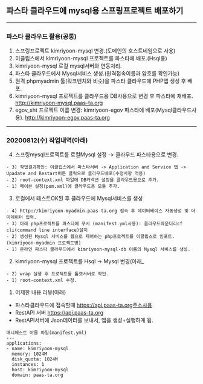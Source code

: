 ## 파스타 클라우드에 mysql용 스프링프로젝트 배포하기  

***
### 파스타 클라우드 활용(공통)
1. 스프링프로젝트 kimriyoon-mysql 변경.(도메인의 호스트네임으로 사용)
2. 이클립스에서 kimriyoon-mysql 프로젝트를 파스타에 배포.(Hsql용)
3. kimriyoon-mysql 로컬 mysql서버와 연동처리.
4. 파스타 클라우드에서 Mysql서비스 생성.(원격접속이름과 암호를 확인가능)
5. 원격 phpmyadmin 툴(워크벤치와 비슷)을 파스타 클라우드에 PHP앱 생성 후 배포.
6. kimriyoon-mysql 프로젝트를 클라우드용 DB사용으로 변경 후 파스타에 재배포.
   http://kimriyoon-mysql.paas-ta.org 
7. egov_sht 프로젝트 이름 변경: kimriyoon-egov 파스타에 배포(Mysql클라우드사용).
   http://kimriyoon-egov.paas-ta.org
***
  
### 20200812(수) 작업내역(아래) 
4. 스프링mysql프로젝트를 로컬Mysql 설정 -> 클라우드 파스타용으로 변경.

```
- 3) 작업결과확인: 이클립스에서 파스타서버 -> Application and Service 탭 -> Upadate and Restart버튼 클릭으로 클라우드배포(수정사항 적용)
- 2) root-context.xml 파일에 DB커넥션 설정을 클라우드용으로 추가.
- 1) 메이븐 설정(pom.xml)에 클라우드용 모듈 추가.
```
3. 로컬에서 테스트OK된 후 클라우드에 Mysql서비스를 생성

```
- 4) http://kimriyoon-myadmin.paas-ta.org 접속 후 데이터베이스 자동생성 및 더미데이터 입력.
- 3) 아래 php프로젝트를 파스타에 푸시 (manifest.yml사용): 클라우드파운더리cf cli(command line interface)설치
- 2) 생성된 Mysql 서비스를 웹으로 제어하는 php프로젝트를 이클립스로 임포트. (kimriyoon-myadmin 프로젝트명)
- 1) 온라인 파스타 클라우드에서 kimriyoon-mysql-db 이름의 Mysql 서비스를 생성. 
```
2. kimriyoon-mysql 프로젝트를 Hsql -> Mysql 변경(아래_

```
- 2) wrap 실행 후 프로젝트를 톰캣서버로 확인.
- 1) root-context.xml 수정.
```
1. 어제한 내용 리뷰(아래)
- 파스타클라우드에 접속할때 https://api.paas-ta.org주소사용
- RestAPI 서버  https://api.paas-ta.org
- RestAPI서버에 Json데이터를 보내서, 앱을 생성+실행하게 됨.

```
매니페스트 야믈 파일(manifest.yml)
---
applications:
- name: kimriyoon-mysql
  memory: 1024M
  disk_quota: 1024M
  instances: 1
  host: kimriyoon-mysql
  domain: paas-ta.org
```